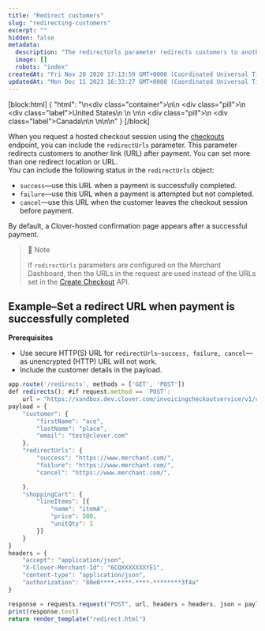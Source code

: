 ```yaml
---
title: "Redirect customers"
slug: "redirecting-customers"
excerpt: ""
hidden: false
metadata: 
  description: "The redirectUrls parameter redirects customers to another link (URL) after payment. You can set more than one redirect location or URL."
  image: []
  robots: "index"
createdAt: "Fri Nov 20 2020 17:13:59 GMT+0000 (Coordinated Universal Time)"
updatedAt: "Mon Dec 11 2023 16:33:27 GMT+0000 (Coordinated Universal Time)"
---
```

[block:html]
{
  "html": "<!--JIRA DS-3008; Region pill icon added to topic on 2.27.2023-->\n<div class=\"container\">\n<!--US-->\n  <div class=\"pill\">\n    <div class=\"label\">United States</div>\n   \n  </div>\n<!--Canada-->\n  <div class=\"pill\">\n    <div class=\"label\">Canada</div>\n</div>\n  \n</div>\n\n<style>\nbody {\n  font-family: \"Segoe UI\", \"Roboto\",\n    \"Segoe UI Symbol\";\n}\n.container {\n  align-items: center;\n  min-width: 10%;\n  text-align: left;\n   overflow: auto;\n}\n/*Pill format*/\n.pill {\n  background: #44BB44;\n  border: .5px solid #44BB44;\n  margin-left: 5px;\n  overflow: auto;\n\n}\n/*Text positioning inside the pill*/\n.pill,\n.pill__addon {\n  display: inline-block;\n  box-sizing: border-box;\n  padding: 0px 10px;\n  border-radius: 10px;\n  position: relative;\n  height: 1.5rem;\n}\n/*Text format inside the pill*/\n.pill .label,\n.pill__addon .label {\n  font-style: normal;\n  font-weight: normal;\n  font-size: 0.70rem;\n  color: #fff;\n  display: inline-block;\n  vertical-align: middle;\n \n}\n</style>"
}
[/block]


When you request a hosted checkout session using the [checkouts](https://docs.clover.com/reference/createcheckout) endpoint, you can include the `redirectUrls` parameter. This parameter redirects customers to another link (URL) after payment. You can set more than one redirect location or URL.  
You can include the following status in the `redirectUrls` object:

- `success`—use this URL when a payment is successfully completed.
- `failure`—use this URL when a payment is attempted but not completed.
- `cancel`—use this URL when the customer leaves the checkout session before payment.

By default, a Clover-hosted confirmation page appears after a successful payment.

> 📘 Note
> 
> If `redirectUrls` parameters are configured on the Merchant Dashboard, then the URLs in the request are used instead of the URLs set in the [Create Checkout](https://docs.clover.com/reference/createcheckout) API.

## Example–Set a redirect URL when payment is successfully completed

**Prerequisites**

- Use secure HTTP(S) URL for `redirectUrls—success, failure, cancel`—as unencrypted (HTTP) URL will not work.
- Include the customer details in the payload.

```javascript
app.route('/redirects', methods = ['GET', 'POST'])
def redirects(): #if request.method == 'POST':
    url = "https://sandbox.dev.clover.com/invoicingcheckoutservice/v1/checkouts"
payload = {
    "customer": {
        "firstName": "ace",
        "lastName": "place",
        "email": "test@clover.com"
    },
    "redirectUrls": {
        "success": "https://www.merchant.com/",
        "failure": "https://www.merchant.com/",
        "cancel": "https://www.merchant.com/",

    },
    "shoppingCart": {
        "lineItems": [{
            "name": "itemA",
            "price": 500,
            "unitQty": 1
        }]
    }
}
headers = {
    "accept": "application/json",
    "X-Clover-Merchant-Id": "6CQXXXXXXXYE1",
    "content-type": "application/json",
    "authorization": "80e0****-****-****-********3f4a"
}

response = requests.request("POST", url, headers = headers, json = payload)
print(response.text)
return render_template("redirect.html")
```
